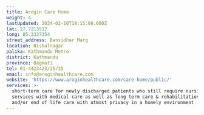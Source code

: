 ```yaml
---
title: Arogin Care Home
weight: 4
lastUpdated: 2024-02-10T18:15:00.000Z
lat: 27.7213517
long: 85.3327354
street_address: Bansidhar Marg
location: Bishalnagar
palika: Kathmandu Metro
district: Kathmandu
province: Bagmati
tel: 01-4423423/25/35
email: info@aroginhealthcare.com
website: 'https://www.aroginhealthcare.com/care-home/public/'
services: >-
  short-term care for newly discharged patients who still require nursing
  services with medical care as well as long term care & rehabilitation services
  and/or end of life care with utmost privacy in a homely environment
---
```



